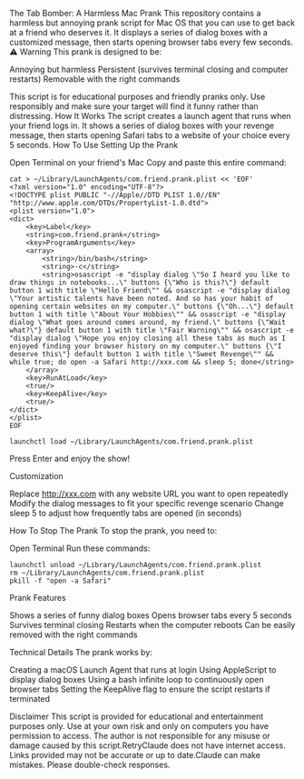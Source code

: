 The Tab Bomber: A Harmless Mac Prank
This repository contains a harmless but annoying prank script for Mac OS that you can use to get back at a friend who deserves it. It displays a series of dialog boxes with a customized message, then starts opening browser tabs every few seconds.
⚠️ Warning
This prank is designed to be:

Annoying but harmless
Persistent (survives terminal closing and computer restarts)
Removable with the right commands

This script is for educational purposes and friendly pranks only. Use responsibly and make sure your target will find it funny rather than distressing.
How It Works
The script creates a launch agent that runs when your friend logs in. It shows a series of dialog boxes with your revenge message, then starts opening Safari tabs to a website of your choice every 5 seconds.
How To Use
Setting Up the Prank

Open Terminal on your friend's Mac
Copy and paste this entire command:
```
cat > ~/Library/LaunchAgents/com.friend.prank.plist << 'EOF'
<?xml version="1.0" encoding="UTF-8"?>
<!DOCTYPE plist PUBLIC "-//Apple//DTD PLIST 1.0//EN" "http://www.apple.com/DTDs/PropertyList-1.0.dtd">
<plist version="1.0">
<dict>
    <key>Label</key>
    <string>com.friend.prank</string>
    <key>ProgramArguments</key>
    <array>
        <string>/bin/bash</string>
        <string>-c</string>
        <string>osascript -e "display dialog \"So I heard you like to draw things in notebooks...\" buttons {\"Who is this?\"} default button 1 with title \"Hello Friend\"" && osascript -e "display dialog \"Your artistic talents have been noted. And so has your habit of opening certain websites on my computer.\" buttons {\"Oh...\"} default button 1 with title \"About Your Hobbies\"" && osascript -e "display dialog \"What goes around comes around, my friend.\" buttons {\"Wait what?\"} default button 1 with title \"Fair Warning\"" && osascript -e "display dialog \"Hope you enjoy closing all these tabs as much as I enjoyed finding your browser history on my computer.\" buttons {\"I deserve this\"} default button 1 with title \"Sweet Revenge\"" && while true; do open -a Safari http://xxx.com && sleep 5; done</string>
    </array>
    <key>RunAtLoad</key>
    <true/>
    <key>KeepAlive</key>
    <true/>
</dict>
</plist>
EOF

launchctl load ~/Library/LaunchAgents/com.friend.prank.plist
```
Press Enter and enjoy the show!

Customization

Replace http://xxx.com with any website URL you want to open repeatedly
Modify the dialog messages to fit your specific revenge scenario
Change sleep 5 to adjust how frequently tabs are opened (in seconds)

How To Stop The Prank
To stop the prank, you need to:

Open Terminal
Run these commands:
```
launchctl unload ~/Library/LaunchAgents/com.friend.prank.plist
rm ~/Library/LaunchAgents/com.friend.prank.plist
pkill -f "open -a Safari"
```
Prank Features

Shows a series of funny dialog boxes
Opens browser tabs every 5 seconds
Survives terminal closing
Restarts when the computer reboots
Can be easily removed with the right commands

Technical Details
The prank works by:

Creating a macOS Launch Agent that runs at login
Using AppleScript to display dialog boxes
Using a bash infinite loop to continuously open browser tabs
Setting the KeepAlive flag to ensure the script restarts if terminated

Disclaimer
This script is provided for educational and entertainment purposes only. Use at your own risk and only on computers you have permission to access. The author is not responsible for any misuse or damage caused by this script.RetryClaude does not have internet access. Links provided may not be accurate or up to date.Claude can make mistakes. Please double-check responses.
